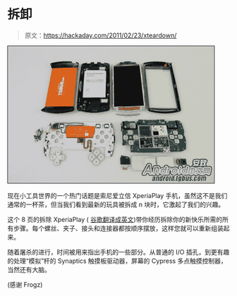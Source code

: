# 拆卸

> 原文：<https://hackaday.com/2011/02/23/xteardown/>

![](img/27be1b25af882a663ef15b7810a61721.png "2011011020145225")

现在小工具世界的一个热门话题是索尼爱立信 XperiaPlay 手机，虽然这不是我们通常的一杯茶，但当我们看到最新的玩具被拆成 n 块时，它激起了我们的兴趣。

这个 8 页的拆除 XperiaPlay ( [谷歌翻译成英文](http://translate.googleusercontent.com/translate_c?hl=en&ie=UTF-8&sl=zh-CN&tl=en&u=http://android.tgbus.com/lab/hardware/201101/339074.shtml&prev=_t&rurl=translate.google.com&twu=1&usg=ALkJrhjKIeV1Sgb5UtrtSF0497Qqnw3dyA))带你经历拆除你的新快乐所需的所有步骤。每个螺丝、夹子、接头和连接器都按顺序摆放，这样您就可以重新组装起来。

随着屠杀的进行，时间被用来指出手机的一些部分。从普通的 I/O 插孔，到更有趣的处理“模拟”杆的 Synaptics 触摸板驱动器，屏幕的 Cypress 多点触摸控制器，当然还有大脑。

(感谢 Frogz)